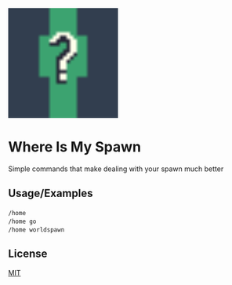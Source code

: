 <img src="src/main/resources/assets/where-is-my-spawn/icon.png" width="224">

# Where Is My Spawn

Simple commands that make dealing with your spawn much better


## Usage/Examples

`/home`\
`/home go`\
`/home worldspawn`


## License

[MIT](https://choosealicense.com/licenses/mit/)
